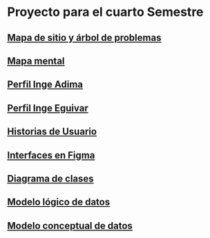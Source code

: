 # Proyecto para el cuarto Semestre
## [Mapa de sitio y árbol de problemas](https://www.figma.com/file/tkuFte51lxwE3Tnrb7r9lt/MAPA-DE-SITIO?type=design&node-id=1%3A63&mode=design&t=RjpSWiuZVIy4tIB0-1)
## [Mapa mental](https://www.canva.com/design/DAFtu5fcm4s/EzGxSMkRnuBgepI6IQsT7A/edit?utm_content=DAFtu5fcm4s&utm_campaign=designshare&utm_medium=link2&utm_source=sharebutton)
## [Perfil Inge Adima](https://docs.google.com/document/d/1EUitXOEKNM0f_cZcSYVm21Iy682pF5tsgr17Myk4W3Y/edit?usp=sharing)
## [Perfil Inge Eguivar](https://docs.google.com/document/d/1aJ8Jp3UjfUjBNL9vPg_W97aTWjcGRpw2rd-O_E10lIs/edit?usp=sharing)
## [Historias de Usuario](https://docs.google.com/document/d/1ekmLJRZCQsOzkeqzEUs8eu4oYL7qcgkL08RYag8B_H0/edit?usp=sharing)
## [Interfaces en Figma](https://www.figma.com/file/JNybuCasqqW07YNjyQWIC7/Pantallas?type=design&node-id=6%3A3&mode=design&t=9jLQPtxJNB9UCxwP-1)
## [Diagrama de clases](https://lucid.app/lucidchart/c4218e9b-0424-4f00-9ad9-9275bf361620/edit?viewport_loc=-623%2C-529%2C3256%2C1630%2C0_0&invitationId=inv_1685262d-a5d4-4682-939d-e7c50773e561)
## [Modelo lógico de datos](https://lucid.app/lucidchart/25189151-8dfe-4f12-9b7a-24a92265412d/edit?viewport_loc=803%2C-941%2C2219%2C1111%2C0_0&invitationId=inv_f78fd80e-809c-4021-b706-4d90725e5be2)
## [Modelo conceptual de datos](https://lucid.app/lucidchart/7a8c6074-7d3e-4eb6-883b-18dfe723a584/edit?viewport_loc=-1083%2C-695%2C4992%2C2499%2C0_0&invitationId=inv_7f402c22-f0a7-445a-9741-156bd8d6777b)


